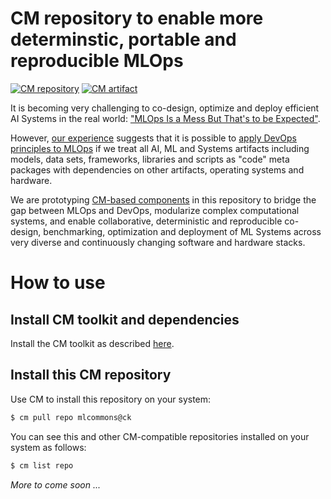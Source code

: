 # CM repository to enable more determinstic, portable and reproducible MLOps

[![CM repository](https://img.shields.io/badge/Collective%20Mind-compatible-blue)](https://github.com/mlcommons/ck/tree/master/ck2)
[![CM artifact](https://img.shields.io/badge/Artifact-automated%20and%20reusable-blue)](https://github.com/mlcommons/ck/tree/master/ck2)


It is becoming very challenging to co-design, optimize and deploy efficient AI Systems in the real world:
["MLOps Is a Mess But That's to be Expected"](https://www.mihaileric.com/posts/mlops-is-a-mess).

However, [our experience](https://doi.org/10.5281/zenodo.6475385) 
suggests that it is possible to [apply DevOps principles to MLOps](https://www.datanami.com/2022/03/30/birds-arent-real-and-neither-is-mlops/)
if we treat all AI, ML and Systems artifacts including models, data sets, frameworks, libraries and scripts as "code" meta packages 
with dependencies on other artifacts, operating systems and hardware.

We are prototyping [CM-based components](https://github.com/mlcommons/ck/tree/master/ck2) in this repository
to bridge the gap between MLOps and DevOps, modularize complex computational systems, 
and enable collaborative, deterministic and reproducible co-design, benchmarking, optimization and deployment 
of ML Systems across very diverse and continuously changing software and hardware stacks.



# How to use

## Install CM toolkit and dependencies

Install the CM toolkit as described [here](https://github.com/mlcommons/ck/blob/master/ck2/docs/installation.md).

## Install this CM repository

Use CM to install this repository on your system:

```bash
$ cm pull repo mlcommons@ck
```

You can see this and other CM-compatible repositories installed on your system as follows:
```bash
$ cm list repo
```


*More to come soon ...*
